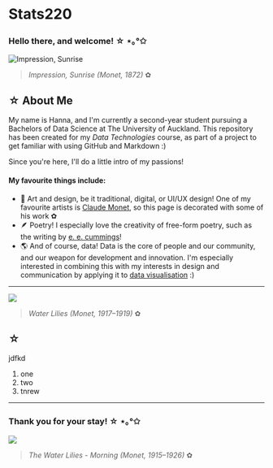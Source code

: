 # **Stats220**
### Hello there, and welcome! ☆ ⋆｡°✩

![Impression, Sunrise](https://themobart.com/wp-content/uploads/2023/03/Claude-Monet-Famous-Paintings-Art.jpg) 
> *Impression, Sunrise (Monet, 1872)* ✿

## ☆ About Me

My name is Hanna, and I'm currently a second-year student pursuing a Bachelors of Data Science at The University of Auckland. This repository has been created for my *Data Technologies* course, as part of a project to get familiar with using GitHub and Markdown :) 

Since you're here, I'll do a little intro of my passions!

#### **My favourite things include:**

- 🎨 Art and design, be it traditional, digital, or UI/UX design! One of my favourite artists is [Claude Monet](https://www.metmuseum.org/toah/hd/cmon/hd_cmon.htm), so this page is decorated with some of his work ✿
- 🪶 Poetry! I especially love the creativity of free-form poetry, such as the writing by [e. e. cummings](https://www.poetryfoundation.org/poets/e-e-cummings)!
- 🌎 And of course, data! Data is the core of people and our community, and our weapon for development and innovation. I'm especially interested in combining this with my interests in design and communication by applying it to [data visualisation](https://www.tableau.com/learn/articles/data-visualization#:~:text=Data%20visualization%20is%20the%20graphical,outliers%2C%20and%20patterns%20in%20data.) :)

---

![](https://miro.medium.com/v2/resize:fit:1358/1*bKosVY8-ypBhSq-evY4gVg.jpeg)
> *Water Lilies (Monet, 1917–1919)* ✿

## ☆ 

jdfkd

1. one
2. two
3. tnrew

---

### Thank you for your stay! ☆ ⋆｡°✩

![](https://www.claude-monet.com/assets/img/paintings/waterlilies-morning.jpg)
> *The Water Lilies - Morning (Monet, 1915–1926)* ✿
